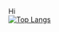 Hi<br/>
[![Top Langs](https://github-readme-stats.vercel.app/api/top-langs/?username=GNosii&layout=compact)](https://github.com/anuraghazra/github-readme-stats)

<!---
GNosii/GNosii is a ✨ special ✨ repository because its `README.md` (this file) appears on your GitHub profile.
You can click the Preview link to take a look at your changes.
--->
